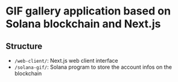 # GIF gallery application based on Solana blockchain and Next.js

## Structure

- `/web-client/`: Next.js web client interface
- `/solana-gif/`: Solana program to store the account infos on the blockchain

